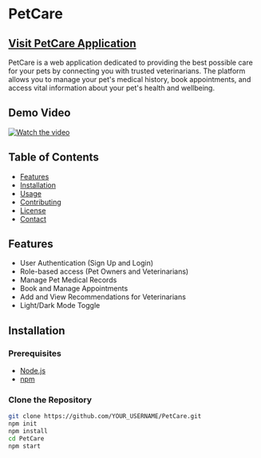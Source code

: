 # PetCare
## [Visit PetCare Application](https://petcare-c5849.web.app/)

PetCare is a web application dedicated to providing the best possible care for your pets by connecting you with trusted veterinarians. The platform allows you to manage your pet's medical history, book appointments, and access vital information about your pet's health and wellbeing.

## Demo Video

[![Watch the video](https://img.youtube.com/vi/E9CtwxKVWwQ/maxresdefault.jpg)](https://youtu.be/E9CtwxKVWwQ)


## Table of Contents

- [Features](#features)
- [Installation](#installation)
- [Usage](#usage)
- [Contributing](#contributing)
- [License](#license)
- [Contact](#contact)

## Features

- User Authentication (Sign Up and Login)
- Role-based access (Pet Owners and Veterinarians)
- Manage Pet Medical Records
- Book and Manage Appointments
- Add and View Recommendations for Veterinarians
- Light/Dark Mode Toggle

## Installation

### Prerequisites

- [Node.js](https://nodejs.org/)
- [npm](https://www.npmjs.com/)

### Clone the Repository

```bash
git clone https://github.com/YOUR_USERNAME/PetCare.git
npm init
npm install
cd PetCare
npm start
